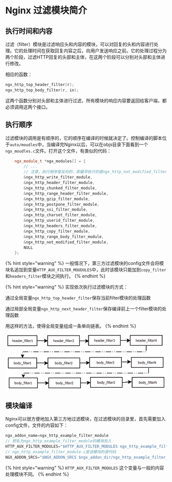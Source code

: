 # Nginx 过滤模块简介

## 执行时间和内容

过滤（filter）模块是过滤响应头和内容的模块，可以对回复的头和内容进行处理。它的处理时间在获取回复内容之后，向用户发送响应之前。它的处理过程分为两个阶段，过滤HTTP回复的头部和主体，在这两个阶段可以分别对头部和主体进行修改。

相应的函数：

```cpp
ngx_http_top_header_filter(r);
ngx_http_top_body_filter(r, in);
```

这两个函数分别对头部和主体进行过滤，所有模块的响应内容要返回给客户端，都必须调用这两个接口。

## 执行顺序

过滤模块的调用是有顺序的，它的顺序在编译的时候就决定了。控制编译的脚本位于`auto/moudles`中，当编译完Nginx以后，可以在objs目录下面看到一个`ngx_moudles.c`文件。打开这个文件，有类似的代码：

```cpp
    ngx_module_t *ngx_modules[] = {
        // ...
        // 注意，执行顺序是反向的，即最早执行的是ngx_http_not_modified_filter_module
        &ngx_http_write_filter_module,
        &ngx_http_header_filter_module,
        &ngx_http_chunked_filter_module,
        &ngx_http_range_header_filter_module,
        &ngx_http_gzip_filter_module,
        &ngx_http_postpone_filter_module,
        &ngx_http_ssi_filter_module,
        &ngx_http_charset_filter_module,
        &ngx_http_userid_filter_module,
        &ngx_http_headers_filter_module,
        &ngx_http_copy_filter_module,
        &ngx_http_range_body_filter_module,
        &ngx_http_not_modified_filter_module,
        NULL
    };
```

{% hint style="warning" %}
一般情况下，第三方过滤模块的config文件会将模块名追加到变量`HTTP_AUX_FILTER_MOUDULES`中，此时该模块只能加到`copy_filter`和`headers_filter`模块之间执行。
{% endhint %}

{% hint style="warning" %}
实现依次执行过滤模块的方式：

通过全局变量`ngx_http_top_header_filter`保存当前filter模块的处理函数

通过局部全局变量`ngx_http_next_header_filter`保存编译前上一个filter模块的处理函数

用这样的方法，使得全局变量组成一条单向链表。
{% endhint %}

![&#x54CD;&#x5E94;&#x5934;&#x548C;&#x54CD;&#x5E94;&#x4F53;&#x8FC7;&#x6EE4;&#x51FD;&#x6570;&#x7684;&#x6267;&#x884C;&#x987A;&#x5E8F;](../.gitbook/assets/image%20%2815%29.png)

## 模块编译

Nginx可以很方便地加入第三方地过滤模块，在过滤模块的目录里，首先需要加入config文件，文件的内容如下：

```cpp
ngx_addon_name=ngx_http_example_filter_module 
// 把名为ngx_http_example_filter_module的模块加入
HTTP_AUX_FILTER_MODULES="$HTTP_AUX_FILTER_MODULES ngx_http_example_filter_module" 
// ngx_http_example_filter_module.c是该模块的源代码
NGX_ADDON_SRCS="$NGX_ADDON_SRCS $ngx_addon_dir/ngx_http_example_filter_module.c"
```

{% hint style="warning" %}
`HTTP_AUX_FILTER_MODULES` 这个变量与一般的内容处理模块不同。
{% endhint %}

